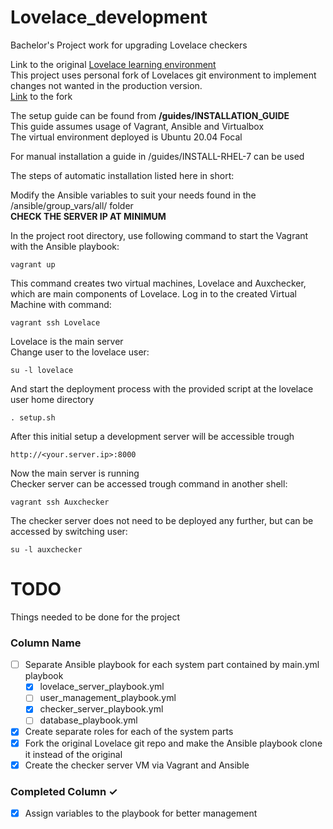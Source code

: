 # Lovelace_development
Bachelor's Project work for upgrading Lovelace checkers

Link to the original [Lovelace learning environment](https://github.com/lovelace-dev-org/lovelace/tree/rapid_dev "Lovelace Learning environment") <br>
This project uses personal fork of Lovelaces git environment to implement changes not wanted in the production version. <br>
[Link](https://github.com/Mikkeep/lovelace/tree/read_access_revoke_branch "Link")
 to the fork

The setup guide can be found from <b> /guides/INSTALLATION_GUIDE </b> <br>
This guide assumes usage of Vagrant, Ansible and Virtualbox <br>
The virtual environment deployed is Ubuntu 20.04 Focal

For manual installation a guide in /guides/INSTALL-RHEL-7 can be used

The steps of automatic installation listed here in short:

Modify the Ansible variables to suit your needs found in the /ansible/group_vars/all/ folder <br>
<b> CHECK THE SERVER IP AT MINIMUM </b>

In the project root directory, use following command to start the Vagrant with the Ansible playbook:

```
vagrant up
```
This command creates two virtual machines, Lovelace and Auxchecker, which are main components of Lovelace.
Log in to the created Virtual Machine with command:

```
vagrant ssh Lovelace
```
Lovelace is the main server <br>
Change user to the lovelace user:

```
su -l lovelace
```

And start the deployment process with the provided script at the lovelace user home directory

```
. setup.sh
```

After this initial setup a development server will be accessible trough <br>

```
http://<your.server.ip>:8000
```

Now the main server is running <br> Checker server can be accessed trough command in another shell:

```
vagrant ssh Auxchecker
```
The checker server does not need to be deployed any further, but can be accessed by switching user:

```
su -l auxchecker
```

# TODO
Things needed to be done for the project

### Column Name
- [ ] Separate Ansible playbook for each system part contained by main.yml playbook
  - [x] lovelace_server_playbook.yml
  - [ ] user_management_playbook.yml
  - [x] checker_server_playbook.yml
  - [ ] database_playbook.yml
- [x] Create separate roles for each of the system parts
- [x] Fork the original Lovelace git repo and make the Ansible playbook clone it instead of the original
- [x] Create the checker server VM via Vagrant and Ansible

### Completed Column ✓
- [x] Assign variables to the playbook for better management
